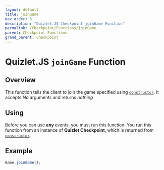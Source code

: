 ```yaml
---
layout: default
title: joinGame
nav_order: 3
description: "Quizlet.JS Checkpoint joinGame Function"
permalink: /Checkpoint/Functions/joinGame
parent: Checkpoint Functions
grand_parent: Checkpoint
---
```


# Quizlet.JS `joinGame` Function


## Overview
This function tells the client to join the game specified using [`constructor`](/Checkpoint/Functions/Constructor). It accepts *No* arguments and returns *nothing*

## Using
Before you can use **any** events, you must run this function. You run this function from an instance of **Quizlet Checkpoint**, which is returned from [`constructor`](/Checkpoint/Functions/Constructor).

## Example
```js
Game.joinGame();
```